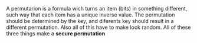 A permutarion is a formula wich turns an item (bits) in something different, such way that each item has a unique inverse value.
The permutation should be determined by the key, and diferents key should result in a different permutation. Also all of this have to make look random. All of these three things make a **secure permutation** 